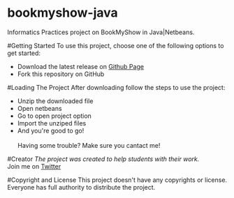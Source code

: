 # bookmyshow-java
Informatics Practices project on BookMyShow in Java|Netbeans.

#Getting Started
To use this project, choose one of the following options to get started:
* Download the latest release on [Github Page](https://github.com/AkashVevo/bookmyshow-java/)
* Fork this repository on GitHub

#Loading The Project
After downloading follow the steps to use the project:
* Unzip the downloaded file
* Open netbeans
* Go to open project option
* Import the unziped files
* And you're good to go!
<br/><br/>Having some trouble? Make sure you cantact me!

#Creator
*The project was created to help students with their work.*
<br/>Join me on [Twitter](http://twitter.com/akashsaha04)
     
#Copyright and License
This project doesn't have any  copyrights or license. Everyone has full authority to distribute the project.

